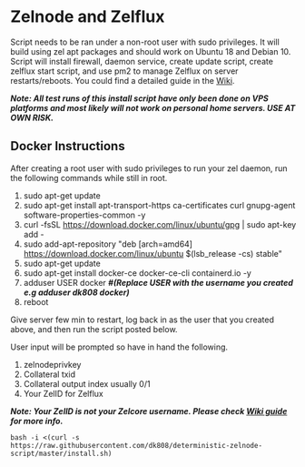# Zelnode and Zelflux
Script needs to be ran under a non-root user with sudo privileges. It will build using zel apt packages and should work on Ubuntu 18 and Debian 10. Script will install firewall, daemon service, create update script, create zelflux start script, and use pm2 to manage Zelflux on server restarts/reboots. You could find a detailed guide in the [Wiki](https://github.com/dk808/deterministic-zelnode-script/wiki).

**_Note: All test runs of this install script have only been done on VPS platforms and most likely will not work on personal home servers. USE AT OWN RISK._** 

## Docker Instructions
After creating a root user with sudo privileges to run your zel daemon, run the following commands while still in root.

1.  sudo apt-get update
2.  sudo apt-get install apt-transport-https ca-certificates curl gnupg-agent software-properties-common -y
3.  curl -fsSL https://download.docker.com/linux/ubuntu/gpg | sudo apt-key add -
4.  sudo add-apt-repository "deb [arch=amd64] https://download.docker.com/linux/ubuntu $(lsb_release -cs) stable"
5.  sudo apt-get update
6.  sudo apt-get install docker-ce docker-ce-cli containerd.io -y
7.  adduser USER docker        **_#(Replace USER with the username you created e.g adduser dk808 docker)_**
8.  reboot

Give server few min to restart, log back in as the user that you created above, and then run the script posted below.

User input will be prompted so have in hand the following.
1.  zelnodeprivkey
2.  Collateral txid
3.  Collateral output index usually 0/1
4.  Your ZelID for Zelflux

**_Note: Your ZelID is not your Zelcore username. Please check [Wiki guide](https://github.com/dk808/deterministic-zelnode-script/wiki) for more info._**

```
bash -i <(curl -s https://raw.githubusercontent.com/dk808/deterministic-zelnode-script/master/install.sh)
```

